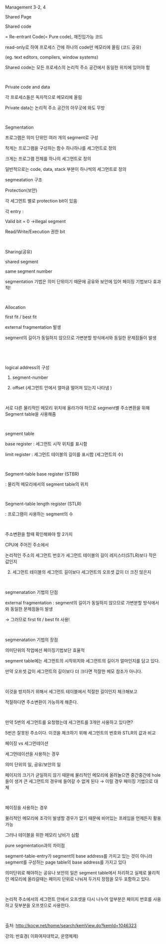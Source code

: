 Management 3-2, 4

Shared Page

Shared code

 = Re-entrant Code(= Pure code), 재진입가능 코드

read-only로 하여 프로세스 간에 하나의 code만 메모리에 올림 (코드 공유)

(eg. text editors, compilers, window systems)

Shared code는 모든 프로세스의 논리적 주소 공간에서 동일한 위치에 있어야 함

​

Private code and data

각 프로세스들은 독자적으로 메모리에 올림

Private data는 논리적 주소 공간의 아무곳에 와도 무방

​

Segmentation

프로그램은 의미 단위인 여러 개의 segment로 구성

작게는 프로그램을 구성하는 함수 하나하나를 세그먼트로 정의

크게는 프로그램 전체를 하나의 세그먼트로 정의

일반적으로는 ​code, data, stack 부분이 하나씩의 세그먼트로 정의

segmeatation 구조

Protection(보안)

각 세그먼트 별로 protection bit이 있음

각 entry :

 Valid bit = 0 →illegal segment

Read/Write/Execution 권한 bit

​

Sharing(공유)

shared segment

same segment number

segmentation 기법은 의미 단위이기 때문에 공유와 보안에 있어 페이징 기법보다 효과적!

​

Allocation

first fit / best fit

external fragmentation 발생

segment의 길이가 동일하지 않으므로 가변분할 방식에서와 동일한 문제점들이 발생

​

​

logical address의 구성

1. segment-number 

2. offset (세그먼트 안에서 얼마큼 떨어져 있는지 나타냄 )

​

서로 다른 물리적인 메모리 위치에 올라가야 하므로 segment별 주소변환을 위해 Segment table을 사용해줌

​

segment table

base register : 세그먼트 시작 위치를 표시함

limit register :  세그먼트 테이블의 길이를 표시함 (세그먼트의 수)

​

Segment-table base register (STBR)

: 물리적 메모리에서의 segment table의 위치

​

Segment-table length register (STLR)

: 프로그램이 사용하는 segment의 수

​

주소변환을 할때 확인해봐야 할 2가지

 CPU에 주어진 주소에서 

논리적인 주소의 세그먼트 번호가 세그먼트 테이블의 길이 레지스터(STLR)보다 작은 값인지

2. 세그먼트 테이블의 세그먼트 길이보다 세그먼트의 오프셋 값이 더 크진 않은지

​

segmenatation 기법의 단점

external fragmentation : segment의 길이가 동일하지 않으므로 가변분할 방식에서와 동일한 문제점들이 발생

 →  그러므로 first fit / best fit 사용!

​

segmenatation 기법의 장점

의미단위의 작업에선 페이징기법보단 효율적

segment table에는 세그먼트의 시작위치와 세그먼트의 길이가 얼마인지를 담고 있다.

만약 오프셋 값이 세그먼트의 길이보다 더 크다면 적잘한 메모 참조가 아니다.

​

이것을 방지하기 위해서 세그먼트 테이블에서 적절한 길이인지 체크해보고 

적절하다면 주소변환이 가능하게 해준다.

​

만약 5번의 세그먼트를 요청했는데 세그먼트를 3개만 사용하고 있다면?

5번은 잘못된 주소이다. 이것을 체크하기 위해  세그먼트의 번호와 STLR의 값과 비교

페이징 vs 세그먼테이션

세그먼테이션을 사용하는 경우

의미 단위의 일, 공유/보안의 일

페이지의 크기가 균일하지 않기 때문에 물리적인 메모리에 올려놀으면 중간중간에 hole들이 생겨 큰 세그먼트의 경우에 들어갈 수 없게 된다  → 이럴 경우 페이징 기법으로 대체

​

페이징을 사용하는 경우

물리적인 메모리에 조각이 발생할 경우가 없기 때문에  비어있는 프레임을 언제든지 활용 가능

그러나 테이블을 위한 메모리 낭비가 심함

pure segmentation과의 차이점

segment-table-entry가 segment의 base address를 가지고 있는 것이 아니라 segment를 구성하는 page table의 base address를 가지고 있다

의미단위로 해야하는 공유나 보안의 일은 segment table에서 처리하고 실제로 물리적인 메모리에 올라갈때는 페이지 단위로 나눠져 두가지 장점을 모두 포함하고 있다.

​

논리적 주소에서의 세그먼트 안에서 오프셋을 다시 나누어 앞부분은 페이지 번호를 사용하고 뒷부분을 오프셋으로 사용한다.

​

출처: http://kocw.net/home/search/kemView.do?kemId=1046323

강의: 반효경( 이화여자대학교, 운영체제)